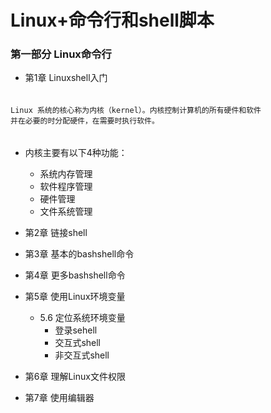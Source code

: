 # Linux+命令行和shell脚本

### 第一部分 Linux命令行
- 第1章 Linuxshell入门
###### 
    Linux 系统的核心称为内核（kernel）。内核控制计算机的所有硬件和软件
    并在必要的时分配硬件，在需要时执行软件。
###### 
   - 内核主要有以下4种功能：
      - 系统内存管理
      - 软件程序管理
      - 硬件管理
      - 文件系统管理

- 第2章 链接shell
- 第3章 基本的bashshell命令
- 第4章 更多bashshell命令
- 第5章 使用Linux环境变量
   - 5.6 定位系统环境变量
      - 登录sehell
      - 交互式shell
      - 非交互式shell
- 第6章 理解Linux文件权限
- 第7章 使用编辑器

